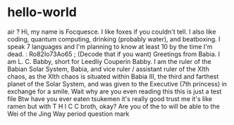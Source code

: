 # hello-world
air ? Hi, my name is Focquesce. I like foxes if you couldn't tell. I also like coding, quantum computing, drinking (probably water), and beatboxing. I speak 7 languages and I'm planning to know at least 10 by the time I'm dead. : Ro82Io73Ao65 ; (Decode that if you want)
Greetings from Babia. I am L. C. Babby, short for Leedliy Couperin Babby. I am the ruler of the Babian Solar System, Babia, and vice ruler / assistant ruler of the XIth chaos, as the XIth chaos is situated within Babia III, the third and farthest planet of the Solar System, and was given to the Executive (7th princess) in exchange for a smile. Wait why are you even reading this this is just a test file
Btw have you ever eaten tsukemen it's really good trust me it's like ramen but with T H I C C broth, okay? 
Are you of the to will be able to the Wei of the Jing Way period question mark
